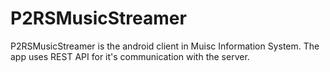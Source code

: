 # P2RSMusicStreamer

P2RSMusicStreamer is the android client in Muisc Information System. The app uses REST API for it's communication with the server.
